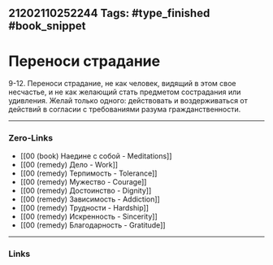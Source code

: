 21202110252244
Tags: #type_finished #book_snippet 
---
# Переноси страдание

 9-12. Переноси страдание, не как человек, видящий в этом свое несчастье, и не как желающий стать предметом сострадания или удивления. Желай только одного: действовать и воздерживаться от действий в согласии с требованиями разума гражданственности. 

---
### Zero-Links
 - [[00 (book) Наедине с собой - Meditations]]
 - [[00 (remedy) Дело - Work]]
 - [[00 (remedy) Терпимость - Tolerance]]
 - [[00 (remedy) Мужество - Courage]]
 - [[00 (remedy) Достоинство - Dignity]]
 - [[00 (remedy) Зависимость - Addiction]]
 - [[00 (remedy) Трудности - Hardship]]
 - [[00 (remedy) Искренность - Sincerity]]
 - [[00 (remedy) Благодарность - Gratitude]]
---
### Links
